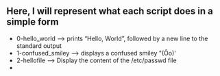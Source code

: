 ## Here, I will represent what each script does in a simple form

- 0-hello_world --> prints “Hello, World”, followed by a new line to the standard output
- 1-confused_smiley --> displays a confused smiley "(Ôo)'
- 2-hellofile --> Display the content of the /etc/passwd file
-   
